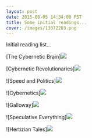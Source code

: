 ```yaml
---
layout: post
date: 2015-06-05 14:34:00 PST
title: Some initial readings...
cover: /images/13072203.png
---
```


Initial reading list...

[The Cybernetic Brain]<img src="https://github.com/eccentricengineering/eccentricengineering.github.io/tree/master/images/Pickering.jpg">

[Cybernetic Revolutionaries]<img src="https://github.com/eccentricengineering/eccentricengineering.github.io/tree/master/images/Medina.jpg">

![Speed and Politics]<img src="https://github.com/eccentricengineering/eccentricengineering.github.io/tree/master/images/Virilio.jpg">

![Cybernetics]<img src="https://github.com/eccentricengineering/eccentricengineering.github.io/tree/master/images/Wiener.jpg">

![Galloway]<img src="https://github.com/eccentricengineering/eccentricengineering.github.io/tree/master/images/Galloway.jpg">

![Speculative Everything]<img src="https://github.com/eccentricengineering/eccentricengineering.github.io/tree/master/images/dunneraby.jpg">

![Hertizian Tales]<img src="https://github.com/eccentricengineering/eccentricengineering.github.io/tree/master/images/dunne.jpg">
